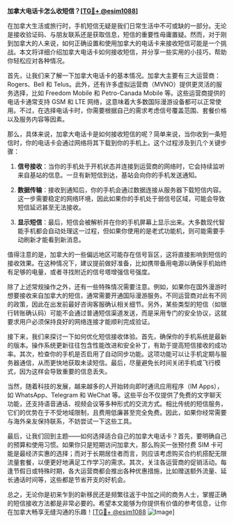 **加拿大电话卡怎么收短信？[[TG💪+ @esim1088](https://t.me/s/esim1088)]**

在加拿大生活或旅行时，手机短信无疑是我们日常生活中不可或缺的一部分。无论是接收验证码、与朋友联系还是获取信息，短信的重要性毋庸置疑。然而，对于刚到加拿大的人来说，如何正确设置和使用加拿大的电话卡来接收短信可能是一个挑战。本文将详细介绍加拿大电话卡如何接收短信，并分享一些实用的小技巧，帮助你轻松应对各种情况。

首先，让我们来了解一下加拿大电话卡的基本情况。加拿大主要有三大运营商：Rogers、Bell 和 Telus。此外，还有许多虚拟运营商（MVNO）提供更灵活的服务选择，比如 Freedom Mobile 和 Petro-Canada Mobile 等。这些运营商提供的电话卡通常支持 GSM 和 LTE 网络，这意味着大多数国际漫游设备都可以正常使用。不过，在选择电话卡时，你需要根据自己的需求考虑信号覆盖范围、套餐价格以及服务内容等因素。

那么，具体来说，加拿大电话卡是如何接收短信的呢？简单来说，当你收到一条短信时，你的电话卡会通过网络将其下载到你的手机上。这个过程涉及到几个关键步骤：

1. **信号接收**：当你的手机处于开机状态并连接到运营商的网络时，它会持续监听来自基站的信息。一旦有新短信到达，基站会向你的手机发送通知。
   
2. **数据传输**：接收到通知后，你的手机会通过数据连接从服务器下载短信内容。这一步需要稳定的网络环境，因此如果你的手机处于弱信号区域，可能会导致短信延迟甚至无法接收。

3. **显示短信**：最后，短信会被解析并在你的手机屏幕上显示出来。大多数现代智能手机都会自动处理这一过程，但如果你使用的是老式功能机，则可能需要手动刷新才能看到新消息。

值得注意的是，加拿大的一些偏远地区可能存在信号盲区，这将直接影响到短信的接收效果。在这种情况下，建议提前做好准备，比如携带备用电源以确保手机始终有足够的电量，或者寻找附近的信号塔增强信号强度。

除了上述常规操作之外，还有一些特殊情况需要注意。例如，如果你在国外漫游时想要接收来自加拿大的短信，通常需要开通国际漫游服务。不同运营商对此有不同的政策，因此在出发前最好咨询客服确认相关细节。另外，某些类型的短信（如银行转账确认码）可能不会通过普通短信渠道发送，而是采用专门的安全协议，这就要求用户必须保持良好的网络连接才能顺利完成验证。

接下来，我们来探讨一下如何优化短信接收体验。首先，确保你的手机系统是最新的版本。操作系统更新往往包含性能改进和安全补丁，有助于提高短信接收的成功率。其次，检查你的手机是否启用了自动同步功能。这项功能可以让手机定期与服务器通信，从而更快地获取未读短信。最后，尽量避免长时间关闭手机或飞行模式，因为这样会导致重要的信息丢失。

当然，随着科技的发展，越来越多的人开始转向即时通讯应用程序（IM Apps），如 WhatsApp、Telegram 和 WeChat 等。这些平台不仅提供了免费的文字聊天功能，还支持语音通话、视频会议等多种形式的交流方式。相比传统的短信服务，它们的优势在于不受地域限制，且费用低廉甚至完全免费。因此，如果你经常需要与海外亲友保持联系，不妨尝试一下这些工具。

最后，让我们回到主题——如何选择适合自己的加拿大电话卡？首先，要明确自己的预算和使用习惯。如果你只是短期访问加拿大，那么购买一张预付费 SIM 卡可能是最经济实惠的选择；而对于长期居住者而言，则应该考虑购买合约机搭配无限流量套餐，以便更好地满足工作学习的需求。其次，关注各运营商的促销活动。每逢节假日或特殊时期，各大运营商都会推出各种优惠措施，比如赠送额外流量、延长通话时间等，这些都是节省开支的好机会。

总之，无论你是初来乍到的新移民还是频繁往返于中加之间的商务人士，掌握正确的短信接收方法都是非常必要的。希望本文能够为你提供有价值的参考信息，让你在加拿大畅享无缝沟通的乐趣！[[TG💪+ @esim1088](https://t.me/s/esim1088) ![Image](https://i.postimg.cc/4NQfJmqS/Snipaste-2025-05-13-00-14-12.png)]